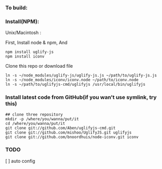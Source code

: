 ### To build:

### Install(NPM):
Unix/Macintosh :

First, Install node & npm, And

    npm install uglify-js
    npm install iconv

Clone this repo or download file

    ln -s ~/node_modules/uglify-js/uglify-js.js ~/path/to/uglify-js.js
    ln -s ~/node_modules/iconv/iconv.node ~/path/to/iconv.node
    ln -s ~/path/to/uglifyjs-cmd/uglifyjs /usr/local/bin/uglifyjs

### Install latest code from GitHub(if you wan't use symlink, try this)

    ## clone three repository
    mkdir -p /where/you/wanna/put/it
    cd /where/you/wanna/put/it
    git clone git://github.com/Aben/uglifyjs-cmd.git
    git clone git://github.com/mishoo/UglifyJS.git uglifyjs
    git clone git://github.com/bnoordhuis/node-iconv.git iconv
 
    

### TODO

[ ] auto config 

